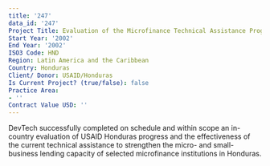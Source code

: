 ```yaml
---
title: '247'
data_id: '247'
Project Title: Evaluation of the Microfinance Technical Assistance Program
Start Year: '2002'
End Year: '2002'
ISO3 Code: HND
Region: Latin America and the Caribbean
Country: Honduras
Client/ Donor: USAID/Honduras
Is Current Project? (true/false): false
Practice Area:
- ''
Contract Value USD: ''
---
```


DevTech successfully completed on schedule and within scope an in-country evaluation of USAID Honduras progress and the effectiveness of the current technical assistance to strengthen the micro- and small-business lending capacity of selected microfinance institutions in Honduras.